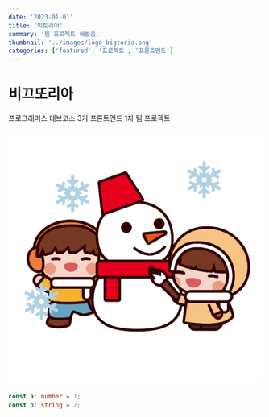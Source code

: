 ```yaml
---
date: '2023-01-01'
title: '빅토리아'
summary: '팀 프로젝트 해봤음.'
thumbnail: '../images/logo_bigtoria.png'
categories: ['featured', '프로젝트', '프론트엔드']
---
```


# 비끄또리아

프로그래머스 데브코스 3기 프론트엔드 1차 팀 프로젝트

![test](../images/test.png)

```typescript
const a: number = 1;
const b: string = 2;
```
